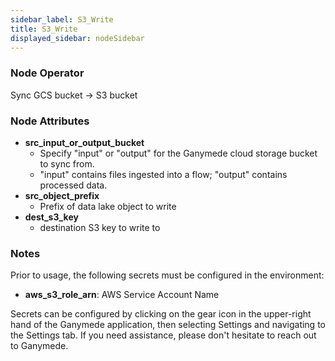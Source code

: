 ```yaml
---
sidebar_label: S3_Write
title: S3_Write
displayed_sidebar: nodeSidebar
---
```


### Node Operator
Sync GCS bucket -> S3 bucket


### Node Attributes
- **src_input_or_output_bucket**
  - Specify "input" or "output" for the Ganymede cloud storage bucket to sync from.
  - "input" contains files ingested into a flow; "output" contains processed data.
- **src_object_prefix**
  - Prefix of data lake object to write
- **dest_s3_key**
  - destination S3 key to write to


### Notes
Prior to usage, the following secrets must be configured in the environment:
- **aws_s3_role_arn**: AWS Service Account Name

Secrets can be configured by clicking on the gear icon in the upper-right hand of the Ganymede
application, then selecting Settings and navigating to the Settings tab.  If you need
assistance, please don't hesitate to reach out to Ganymede.